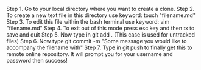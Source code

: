 Step 1.
Go to your local directory where you want to create a clone.
Step 2. 
To create a new text file in this directory use keyword: touch "filename.md"
Step 3. 
To edit this file within the bash terminal use keyword: vim "filename.md"
Step 4.
To exit out of this mode press esc key and then :x to save and quit
Step 5. 
Now type in git add . (This case is used for untracked files)
Step 6. 
Now type git commit -m "Some message you would like to accompany the filename with"
Step 7. 
Type in git push to finally get this to remote online repository. It will prompt you for your username and password then success!

